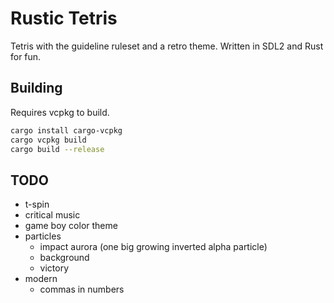 # Rustic Tetris

Tetris with the guideline ruleset and a retro theme.
Written in SDL2 and Rust for fun.

## Building

Requires vcpkg to build.

```bash
cargo install cargo-vcpkg
cargo vcpkg build
cargo build --release
```

## TODO
* t-spin
* critical music
* game boy color theme
* particles
  * impact aurora (one big growing inverted alpha particle)
  * background
  * victory
* modern
  * commas in numbers